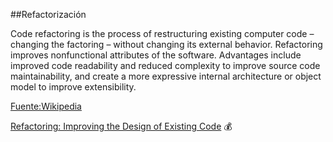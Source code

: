 ##Refactorización

Code refactoring is the process of restructuring existing computer code – changing the factoring – without 
changing its external behavior. Refactoring improves nonfunctional attributes of the software. Advantages 
include improved code readability and reduced complexity to improve source code maintainability, and create 
a more expressive internal architecture or object model to improve extensibility.

[Fuente:Wikipedia](http://en.wikipedia.org/wiki/Refactoring)

[Refactoring: Improving the Design of Existing Code](http://www.amazon.com/Refactoring-Improving-Design-Existing-Code/dp/0201485672/ref=sr_1_1?ie=UTF8&qid=1396907056&sr=8-1&keywords=Refactoring%3A+Improving+the+Design+of+Existing+Code+%28) :moneybag:


